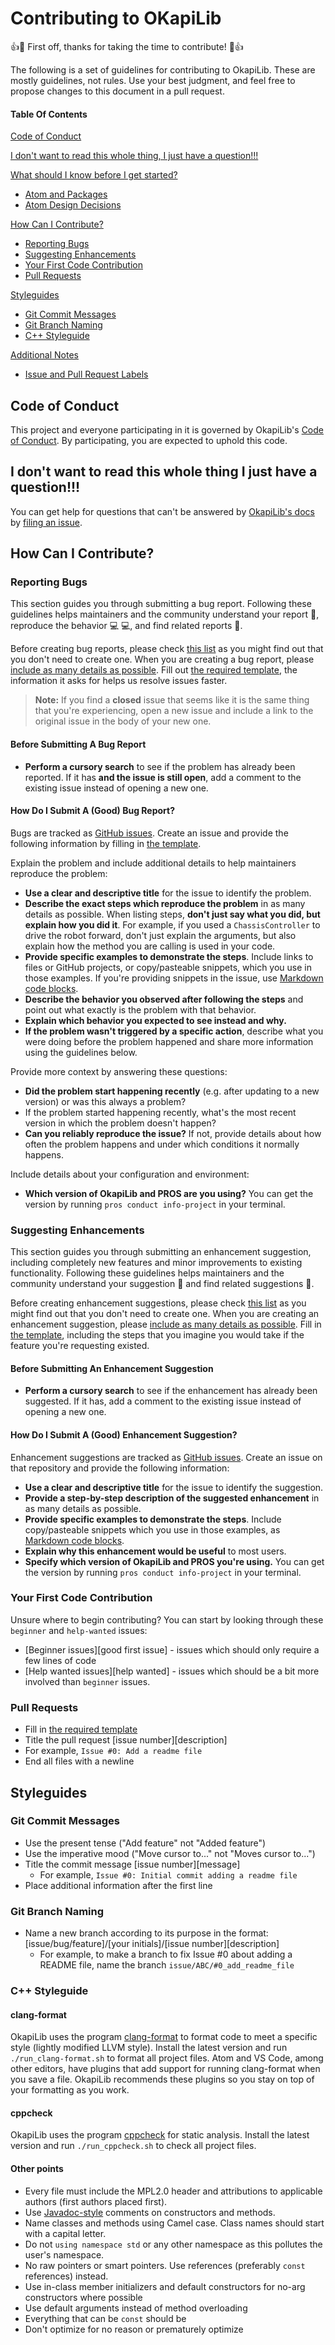 # Contributing to OKapiLib

:+1::tada: First off, thanks for taking the time to contribute! :tada::+1:

The following is a set of guidelines for contributing to OkapiLib. These are mostly guidelines, not rules. Use your best judgment, and feel free to propose changes to this document in a pull request.

#### Table Of Contents

[Code of Conduct](#code-of-conduct)

[I don't want to read this whole thing, I just have a question!!!](#i-dont-want-to-read-this-whole-thing-i-just-have-a-question)

[What should I know before I get started?](#what-should-i-know-before-i-get-started)
  * [Atom and Packages](#atom-and-packages)
  * [Atom Design Decisions](#design-decisions)

[How Can I Contribute?](#how-can-i-contribute)
  * [Reporting Bugs](#reporting-bugs)
  * [Suggesting Enhancements](#suggesting-enhancements)
  * [Your First Code Contribution](#your-first-code-contribution)
  * [Pull Requests](#pull-requests)

[Styleguides](#styleguides)
  * [Git Commit Messages](#git-commit-messages)
  * [Git Branch Naming](#git-branch-naming)
  * [C++ Styleguide](#c++-styleguide)

[Additional Notes](#additional-notes)
  * [Issue and Pull Request Labels](#issue-and-pull-request-labels)

## Code of Conduct

This project and everyone participating in it is governed by OkapiLib's [Code of Conduct](code-of-conduct.md). By participating, you are expected to uphold this code.

## I don't want to read this whole thing I just have a question!!!

You can get help for questions that can't be answered by [OkapiLib's docs](????????????????????) by [filing an issue](???????????????????).

## How Can I Contribute?

### Reporting Bugs

This section guides you through submitting a bug report. Following these guidelines helps maintainers and the community understand your report :pencil:, reproduce the behavior :computer: :computer:, and find related reports :mag_right:.

Before creating bug reports, please check [this list](#before-submitting-a-bug-report) as you might find out that you don't need to create one. When you are creating a bug report, please [include as many details as possible](#how-do-i-submit-a-good-bug-report). Fill out [the required template](ISSUE_TEMPLATE.md), the information it asks for helps us resolve issues faster.

> **Note:** If you find a **closed** issue that seems like it is the same thing that you're experiencing, open a new issue and include a link to the original issue in the body of your new one.

#### Before Submitting A Bug Report

* **Perform a cursory search** to see if the problem has already been reported. If it has **and the issue is still open**, add a comment to the existing issue instead of opening a new one.

#### How Do I Submit A (Good) Bug Report?

Bugs are tracked as [GitHub issues](https://guides.github.com/features/issues/). Create an issue and provide the following information by filling in [the template](ISSUE_TEMPLATE.md).

Explain the problem and include additional details to help maintainers reproduce the problem:

* **Use a clear and descriptive title** for the issue to identify the problem.
* **Describe the exact steps which reproduce the problem** in as many details as possible. When listing steps, **don't just say what you did, but explain how you did it**. For example, if you used a `ChassisController` to drive the robot forward, don't just explain the arguments, but also explain how the method you are calling is used in your code.
* **Provide specific examples to demonstrate the steps**. Include links to files or GitHub projects, or copy/pasteable snippets, which you use in those examples. If you're providing snippets in the issue, use [Markdown code blocks](https://github.com/adam-p/markdown-here/wiki/Markdown-Cheatsheet#code).
* **Describe the behavior you observed after following the steps** and point out what exactly is the problem with that behavior.
* **Explain which behavior you expected to see instead and why.**
* **If the problem wasn't triggered by a specific action**, describe what you were doing before the problem happened and share more information using the guidelines below.

Provide more context by answering these questions:

* **Did the problem start happening recently** (e.g. after updating to a new version) or was this always a problem?
* If the problem started happening recently, what's the most recent version in which the problem doesn't happen?
* **Can you reliably reproduce the issue?** If not, provide details about how often the problem happens and under which conditions it normally happens.

Include details about your configuration and environment:

* **Which version of OkapiLib and PROS are you using?** You can get the version by running `pros conduct info-project` in your terminal.

### Suggesting Enhancements

This section guides you through submitting an enhancement suggestion, including completely new features and minor improvements to existing functionality. Following these guidelines helps maintainers and the community understand your suggestion :pencil: and find related suggestions :mag_right:.

Before creating enhancement suggestions, please check [this list](#before-submitting-an-enhancement-suggestion) as you might find out that you don't need to create one. When you are creating an enhancement suggestion, please [include as many details as possible](#how-do-i-submit-a-good-enhancement-suggestion). Fill in [the template](ISSUE_TEMPLATE.md), including the steps that you imagine you would take if the feature you're requesting existed.

#### Before Submitting An Enhancement Suggestion

* **Perform a cursory search** to see if the enhancement has already been suggested. If it has, add a comment to the existing issue instead of opening a new one.

#### How Do I Submit A (Good) Enhancement Suggestion?

Enhancement suggestions are tracked as [GitHub issues](https://guides.github.com/features/issues/). Create an issue on that repository and provide the following information:

* **Use a clear and descriptive title** for the issue to identify the suggestion.
* **Provide a step-by-step description of the suggested enhancement** in as many details as possible.
* **Provide specific examples to demonstrate the steps**. Include copy/pasteable snippets which you use in those examples, as [Markdown code blocks](https://github.com/adam-p/markdown-here/wiki/Markdown-Cheatsheet#code).
* **Explain why this enhancement would be useful** to most users.
* **Specify which version of OkapiLib and PROS you're using.** You can get the version by running `pros conduct info-project` in your terminal.

### Your First Code Contribution

Unsure where to begin contributing? You can start by looking through these `beginner` and `help-wanted` issues:

* [Beginner issues][good first issue] - issues which should only require a few lines of code
* [Help wanted issues][help wanted] - issues which should be a bit more involved than `beginner` issues.

### Pull Requests

* Fill in [the required template](PULL_REQUEST_TEMPLATE.md)
* Title the pull request [issue number][description]
 * For example, `Issue #0: Add a readme file`
* End all files with a newline

## Styleguides

### Git Commit Messages

* Use the present tense ("Add feature" not "Added feature")
* Use the imperative mood ("Move cursor to..." not "Moves cursor to...")
* Title the commit message [issue number][message]
  * For example, `Issue #0: Initial commit adding a readme file`
* Place additional information after the first line

### Git Branch Naming

* Name a new branch according to its purpose in the format: [issue/bug/feature]/[your initials]/[issue number][description]
  * For example, to make a branch to fix Issue #0 about adding a README file, name the branch `issue/ABC/#0_add_readme_file`

### C++ Styleguide

#### clang-format

OkapiLib uses the program [clang-format](https://clang.llvm.org/docs/ClangFormat.html) to format code to meet a specific style (lightly modified LLVM style). Install the latest version and run `./run_clang-format.sh` to format all project files. Atom and VS Code, among other editors, have plugins that add support for running clang-format when you save a file. OkapiLib recommends these plugins so you stay on top of your formatting as you work.

#### cppcheck

OkapiLib uses the program [cppcheck](http://cppcheck.sourceforge.net/) for static analysis. Install the latest version and run `./run_cppcheck.sh` to check all project files.

#### Other points

* Every file must include the MPL2.0 header and attributions to applicable authors (first authors placed first).
* Use [Javadoc-style](https://www.tutorialspoint.com/java/java_documentation.htm) comments on constructors and methods.
* Name classes and methods using Camel case. Class names should start with a capital letter.
* Do not `using namespace std` or any other namespace as this pollutes the user's namespace.
* No raw pointers or smart pointers. Use references (preferably `const` references) instead.
* Use in-class member initializers and default constructors for no-arg constructors where possible
* Use default arguments instead of method overloading
* Everything that can be `const` should be
* Don't optimize for no reason or prematurely optimize

